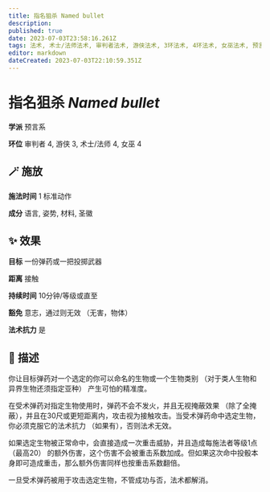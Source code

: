```yaml
---
title: 指名狙杀 Named bullet
description: 
published: true
date: 2023-07-03T23:58:16.261Z
tags: 法术, 术士/法师法术, 审判者法术, 游侠法术, 3环法术, 4环法术, 女巫法术, 预言系
editor: markdown
dateCreated: 2023-07-03T22:10:59.351Z
---
```


# **指名狙杀** *Named bullet*

**学派** 预言系 

**环位** 审判者 4, 游侠 3, 术士/法师 4, 女巫 4

## 🪄 施放

**施法时间** 1 标准动作

**成分** 语言, 姿势, 材料, 圣徽

## ✨ 效果 

**目标** 一份弹药或一把投掷武器 

**距离** 接触  

**持续时间** 10分钟/等级或直至 

**豁免** 意志，通过则无效 （无害，物体）

**法术抗力** 是

## 📖 描述

你让目标弹药对一个选定的你可以命名的生物或一个生物类别 （对于类人生物和异界生物还须指定亚种） 产生可怕的精准度。

在受术弹药对指定生物使用时，弹药不会不发火，并且无视掩蔽效果 （除了全掩蔽），并且在30尺或更短距离内，攻击视为接触攻击。当受术弹药命中选定生物，你必须克服它的法术抗力 （如果有），否则法术无效。

如果选定生物被正常命中，会直接造成一次重击威胁，并且造成每施法者等级1点 （最高20） 的额外伤害，这个伤害不会被重击系数加成。但如果这次命中投骰本身即可造成重击，那么额外伤害同样也按重击系数翻倍。

一旦受术弹药被用于攻击选定生物，不管成功与否，法术都解消。
    